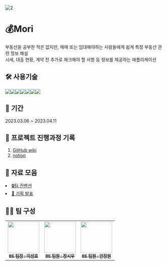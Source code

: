 ![2](https://user-images.githubusercontent.com/113875954/226260766-9f11100d-307e-4a27-a2a6-6876c39f9ef6.jpg)


# 💰Mori

부동산을 공부한 적은 없지만, 매매 또는 임대해야하는 사람들에게 쉽게 특정 부동산 관련 정보 해설<br>
시세, 대출 현황, 계약 전 추가로 체크해야 할 사항 등 정보를 제공하는 애플리케이션

## 🛠 사용기술

<img src="https://img.shields.io/badge/JAVA-007396?style=for-the-badge&logo=java&logoColor=white"><img src="https://img.shields.io/badge/Spring Boot-6DB33F?style=for-the-badge&logo=Spring Boot&logoColor=yellow"><img src="https://img.shields.io/badge/mariaDB-003545?style=for-the-badge&logo=mariaDB&logoColor=white"><img src="https://img.shields.io/badge/github-181717?style=for-the-badge&logo=github&logoColor=white"><img src="https://img.shields.io/badge/linux-FCC624?style=for-the-badge&logo=linux&logoColor=black"><img src="https://img.shields.io/badge/aws-232F3E?style=for-the-badge&logo=aws&logoColor=white"><img src="https://img.shields.io/badge/apache tomcat-F8DC75?style=for-the-badge&logo=apachetomcat&logoColor=white">

## 📅 기간

2023.03.06 ~ 2023.04.11

## 📝 프로젝트 진행과정 기록

1. [GitHub wiki](https://github.com/FastCampus-MoReturn/final-project-Be/wiki) <br>
2. [notion](https://peach-mousepad-7f9.notion.site/Fianl-1-78c640e277814856912a55ec75f13085)

## 📌 자료 모음

<li><a href="https://github.com/FastCampus-MoReturn/final-project-Be/wiki/%ED%8C%80-%EC%BB%A8%EB%B2%A4%EC%85%98">🔒팀 컨벤션</a></li>
<li><a href="https://drive.google.com/file/d/183A3PF8G0C_fnqJmUIHW6IZvTUTlZ91u/view?usp=sharing">💾 기획 발표</a></li>

## 🤼‍♀️ 팀 구성

<table>
  <tbody>
    <tr>
      <td align="center"><a href="https://github.com/baker-lee"><img src= "https://avatars.githubusercontent.com/u/113500934?v=4" width="100px" alt=""/><br /><sub><b>BE 팀장 : 이성호 </b></sub></a><br /></td>
      <td align="center"><a href="https://github.com/JaeHackJang"><img src="https://avatars.githubusercontent.com/u/113875954?v=4" width="100px" alt=""/><br /><sub><b>BE 팀원 : 장시우 </b></sub></a><br /></td>
      <td align="center"><a href="https://github.com/dkschdcks"><img src="https://avatars.githubusercontent.com/u/113900719?v=4" width="100px" alt=""/><br /><sub><b>BE 팀원 : 안장원 </b></sub></a><br /></td>
   </tr>
  </tbody>
</table>
